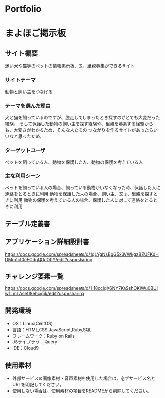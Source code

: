 # Portfolio
# まよほご掲示板

## サイト概要
迷い犬や猫等のペットの情報掲示板、又、里親募集ができるサイト

### サイトテーマ
動物と飼い主をつなげる

### テーマを選んだ理由
犬と猫を飼っているのですが、脱走してしまったとき探すのがとても大変だった経験、
そして保護した動物の飼い主を探す経験や、里親を募集する経験からも、大変さがわかるため、そんな人たちの
つながりを作るサイトがあったらいいなと思ったため。

### ターゲットユーザ
ペットを飼っている人、動物を保護した人、動物の保護を考えている人

### 主な利用シーン
ペットを飼っている人の場合、飼っている動物がいなくなった時、保護した人に連絡をとるときに利用
動物を保護した人の場合、飼い主、又は、里親を探すときに利用
動物の保護を考えている人の場合、保護した人に対して連絡をとるときに利用

## テーブル定義書


## アプリケーション詳細設計書
https://docs.google.com/spreadsheets/d/1qLYgNsBgG5x3VWkgzBZUFKdHDMm1ct0cFCdqQOcOtIY/edit?usp=sharing

## チャレンジ要素一覧
https://docs.google.com/spreadsheets/d/1_18cciqX6NY7KaSshOKlWu0BUlw1LmLAsefI8ehcq5k/edit?usp=sharing

## 開発環境
- OS：Linux(CentOS)
- 言語：HTML,CSS,JavaScript,Ruby,SQL
- フレームワーク：Ruby on Rails
- JSライブラリ：jQuery
- IDE：Cloud9

## 使用素材
- 外部サービスの画像素材・音声素材を使用した場合は、必ずサービス名とURLを明記してください。
- 使用しない場合は、使用素材の項目をREADMEから削除してください。
